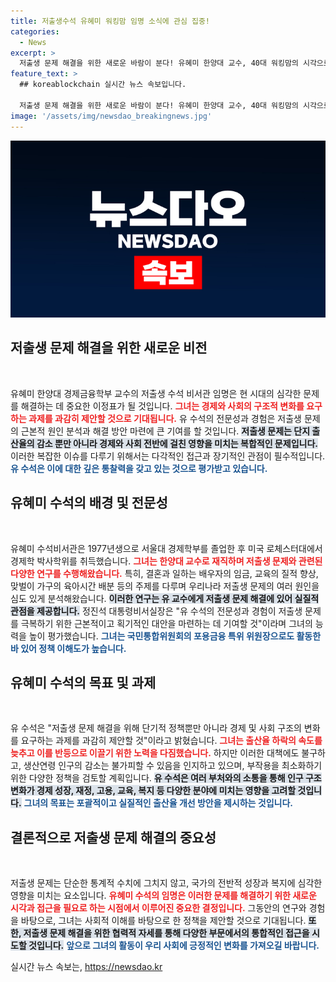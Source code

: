 ```yaml
---
title: 저출생수석 유혜미 워킹맘 임명 소식에 관심 집중!
categories:
  - News
excerpt: >
  저출생 문제 해결을 위한 새로운 바람이 분다! 유혜미 한양대 교수, 40대 워킹맘의 시각으로 경제·사회 구조적 변화를 과감히 제안한다. 그녀의 혁신적인 아이디어가 저출생 위기 극복의 해법이 될 수 있을까?
feature_text: >
  ## koreablockchain 실시간 뉴스 속보입니다.

  저출생 문제 해결을 위한 새로운 바람이 분다! 유혜미 한양대 교수, 40대 워킹맘의 시각으로 경제·사회 구조적 변화를 과감히 제안한다. 그녀의 혁신적인 아이디어가 저출생 위기 극복의 해법이 될 수 있을까?
image: '/assets/img/newsdao_breakingnews.jpg'
---
```


<p><img src="/assets/img/newsdao_breakingnews.jpg" alt="koreablockchain 속보" /></p>

<h2 data-ke-size="size26">저출생 문제 해결을 위한 새로운 비전</h2>

<p data-ke-size="size16">&nbsp;</p>

<p>유혜미 한양대 경제금융학부 교수의 저출생 수석 비서관 임명은 현 시대의 심각한 문제를 해결하는 데 중요한 이정표가 될 것입니다. <b><span style="color: #ee2323;">그녀는 경제와 사회의 구조적 변화를 요구하는 과제를 과감히 제안할 것으로 기대됩니다.</span></b> 유 수석의 전문성과 경험은 저출생 문제의 근본적 원인 분석과 해결 방안 마련에 큰 기여를 할 것입니다. <b><span style="background-color: #21538527;">저출생 문제는 단지 출산율의 감소 뿐만 아니라 경제와 사회 전반에 걸친 영향을 미치는 복합적인 문제입니다.</span></b> 이러한 복잡한 이슈를 다루기 위해서는 다각적인 접근과 장기적인 관점이 필수적입니다. <b><span style="color: #1a5490;">유 수석은 이에 대한 깊은 통찰력을 갖고 있는 것으로 평가받고 있습니다.</span></b></p>

<h2 data-ke-size="size26">유혜미 수석의 배경 및 전문성</h2>

<p data-ke-size="size16">&nbsp;</p>

<p>유혜미 수석비서관은 1977년생으로 서울대 경제학부를 졸업한 후 미국 로체스터대에서 경제학 박사학위를 취득했습니다. <b><span style="color: #ee2323;">그녀는 한양대 교수로 재직하며 저출생 문제와 관련된 다양한 연구를 수행해왔습니다.</span></b> 특히, 결혼과 일하는 배우자의 임금, 교육의 질적 향상, 맞벌이 가구의 육아시간 배분 등의 주제를 다루며 우리나라 저출생 문제의 여러 원인을 심도 있게 분석해왔습니다. <b><span style="background-color: #21538527;">이러한 연구는 유 교수에게 저출생 문제 해결에 있어 실질적 관점을 제공합니다.</span></b> 정진석 대통령비서실장은 "유 수석의 전문성과 경험이 저출생 문제를 극복하기 위한 근본적이고 획기적인 대안을 마련하는 데 기여할 것"이라며 그녀의 능력을 높이 평가했습니다. <b><span style="color: #1a5490;">그녀는 국민통합위원회의 포용금융 특위 위원장으로도 활동한 바 있어 정책 이해도가 높습니다.</span></b></p>

<h2 data-ke-size="size26">유혜미 수석의 목표 및 과제</h2>

<p data-ke-size="size16">&nbsp;</p>

<p>유 수석은 "저출생 문제 해결을 위해 단기적 정책뿐만 아니라 경제 및 사회 구조의 변화를 요구하는 과제를 과감히 제안할 것"이라고 밝혔습니다. <b><span style="color: #ee2323;">그녀는 출산율 하락의 속도를 늦추고 이를 반등으로 이끌기 위한 노력을 다짐했습니다.</span></b> 하지만 이러한 대책에도 불구하고, 생산연령 인구의 감소는 불가피할 수 있음을 인지하고 있으며, 부작용을 최소화하기 위한 다양한 정책을 검토할 계획입니다. <b><span style="background-color: #21538527;">유 수석은 여러 부처와의 소통을 통해 인구 구조 변화가 경제 성장, 재정, 고용, 교육, 복지 등 다양한 분야에 미치는 영향을 고려할 것입니다.</span></b> <b><span style="color: #1a5490;">그녀의 목표는 포괄적이고 실질적인 출산율 개선 방안을 제시하는 것입니다.</span></b></p>

<h2 data-ke-size="size26">결론적으로 저출생 문제 해결의 중요성</h2>

<p data-ke-size="size16">&nbsp;</p>

<p>저출생 문제는 단순한 통계적 수치에 그치지 않고, 국가의 전반적 성장과 복지에 심각한 영향을 미치는 요소입니다. <b><span style="color: #ee2323;">유혜미 수석의 임명은 이러한 문제를 해결하기 위한 새로운 시각과 접근을 필요로 하는 시점에서 이루어진 중요한 결정입니다.</span></b> 그동안의 연구와 경험을 바탕으로, 그녀는 사회적 이해를 바탕으로 한 정책을 제안할 것으로 기대됩니다. <b><span style="background-color: #21538527;">또한, 저출생 문제 해결을 위한 협력적 자세를 통해 다양한 부문에서의 통합적인 접근을 시도할 것입니다.</span></b> <b><span style="color: #1a5490;">앞으로 그녀의 활동이 우리 사회에 긍정적인 변화를 가져오길 바랍니다.</span></b></p>
실시간 뉴스 속보는, <a href="https://newsdao.kr" rel="dofollow">https://newsdao.kr</a>


